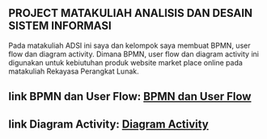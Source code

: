 ## PROJECT MATAKULIAH ANALISIS DAN DESAIN SISTEM INFORMASI

Pada matakuliah ADSI ini saya dan kelompok saya membuat BPMN, user flow dan diagram activity. Dimana BPMN, user flow dan diagram activity ini digunakan untuk kebiutuhan
produk website market place online pada matakuliah Rekayasa Perangkat Lunak. 

## link BPMN dan User Flow: [BPMN dan User Flow](https://drive.google.com/drive/u/0/folders/19hc0zB3D5xwzG6zupCPd2KthOXyX1SAt)
## link Diagram Activity: [Diagram Activity](https://www.figma.com/file/RCoTECNcTy5kVGDnRaLSBg/ARRANCAR?node-id=0%3A1&t=LIgh37NOkGarcMTJ-0)

